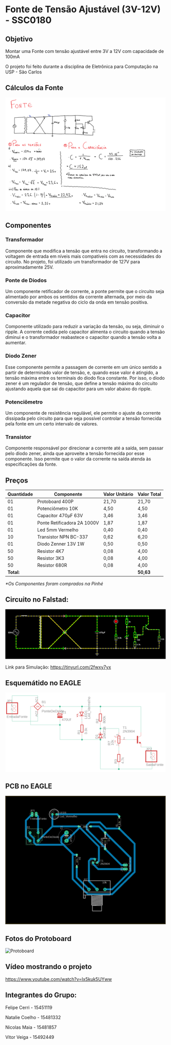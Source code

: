 # Fonte de Tensão Ajustável (3V-12V) - SSC0180

## Objetivo
Montar uma Fonte com tensão ajustável entre 3V a 12V com capacidade de 100mA

O projeto foi feito durante a disciplina de Eletrônica para Computação na USP - São Carlos

## Cálculos da Fonte
![Calculos](calculos.png)

## Componentes
### Transformador
Componente que modifica a tensão que entra no circuito, transformando a voltagem de entrada em níveis mais compatíveis com as necessidades do circuito. No projeto, foi utilizado um transformador de 127V para aproximadamente 25V.
	
### Ponte de Diodos
Um componente retificador de corrente, a  ponte permite que o circuito seja alimentado por ambos os sentidos da corrente alternada, por meio da conversão da metade negativa do ciclo da onda em tensão positiva.

### Capacitor
Componente utilizado para reduzir a variação da tensão, ou seja, diminuir o ripple. A corrente cedida pelo capacitor alimenta o circuito quando a tensão diminui e o transformador reabastece o capacitor quando a tensão volta a aumentar.

### Diodo Zener
Esse componente permite a passagem de corrente em um único sentido a partir de determinado valor de tensão, e, quando esse valor é atingido, a tensão máxima entre os terminais do diodo  fica constante. Por isso, o diodo zener é um regulador de tensão, que define a tensão máxima do circuito ajustando aquela que sai do capacitor para um valor abaixo do ripple.

### Potenciômetro
Um componente de resistência regulável, ele permite o ajuste da corrente dissipada pelo circuito para que seja possível controlar a tensão fornecida pela fonte em um certo intervalo de valores.

### Transistor
Componente responsável por direcionar a corrente até a saída, sem passar pelo diodo zener, ainda que aproveite a tensão fornecida por esse componente. Isso permite que o valor da corrente na saída atenda às especificações da fonte.

## Preços
| Quantidade | Componente | Valor Unitário | Valor Total|
|--------------|------------|-------|--------|
| 01 | Protoboard 400P | 21,70 | 21,70 |
| 01 | Potenciômetro 10K | 4,50 | 4,50 |
| 01 | Capacitor 470μF 63V | 3,46 | 3,46 |
| 01 | Ponte Retificadora 2A 1000V | 1,87 | 1,87 |
| 01 | Led 5mm Vermelho | 0,40 | 0,40 |
| 10 | Transistor NPN BC-337 | 0,62 | 6,20 | 
| 01 | Diodo Zenner 13V 1W | 0,50 | 0,50 |
| 50 | Resistor 4K7 | 0,08 | 4,00 |
| 50 | Resistor 3K3 | 0,08 | 4,00 |  
| 50 | Resistor 680R | 0,08 | 4,00 |
|**Total:** | | | **50,63** |

_*Os Componentes foram comprados na Pinhé_

## Circuito no Falstad:
![Falstad](image.png)

Link para Simulação: https://tinyurl.com/2fwxy7yx

## Esquemátido no EAGLE
![Esquematico](fonteCircuito.png)

## PCB no EAGLE
![PCB](fontePCB.png)

## Fotos do Protoboard
![Protoboard]()

## Vídeo mostrando o projeto
https://www.youtube.com/watch?v=Ix5kuk5UYww

## Integrantes do Grupo:
Felipe Cerri - 15451119

Natalie Coelho - 15481332

Nicolas Maia - 15481857

Vitor Veiga - 15492449
